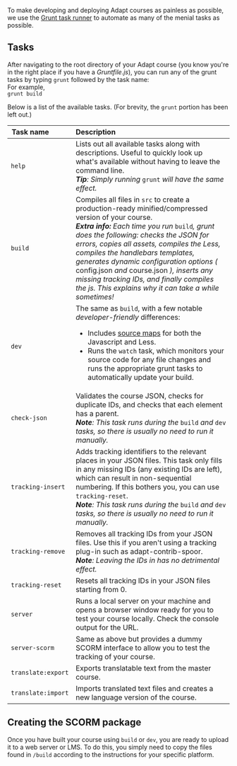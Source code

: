 To make developing and deploying Adapt courses as painless as possible, we use the [Grunt task runner](http://gruntjs.com/) to automate as many of the menial tasks as possible.

## Tasks

After navigating to the root directory of your Adapt course (you know you're in the right place if you have a _Gruntfile.js_), you can run any of the grunt tasks by typing `grunt` followed by the task name:
<br/>For example,  
`grunt build`  

Below is a list of the available tasks. (For brevity, the `grunt` portion has been left out.)

| Task&nbsp;name&nbsp;&nbsp;&nbsp;&nbsp;&nbsp;&nbsp;&nbsp;&nbsp;&nbsp;&nbsp; | Description |
| ---- | :---------- |
| `help` | Lists out all available tasks along with descriptions. Useful to quickly look up what's available without having to leave the command line. <br/>_**Tip**: Simply running_ `grunt` _will have the same effect._ |
| `build` | Compiles all files in `src` to create a production-ready minified/compressed version of your course. <br/>_**Extra info:** Each time you run_ `build`_, grunt does the following: checks the JSON for errors, copies all assets, compiles the Less, compiles the handlebars templates, generates dynamic configuration options (_ config.json _and_ course.json _), inserts any missing tracking IDs, and finally compiles the js. This explains why it can take a while sometimes!_ |
| `dev` | The same as `build`, with a few notable *developer-friendly* differences:<ul><li>Includes [source maps](http://blog.teamtreehouse.com/introduction-source-maps) for both the Javascript and Less.</li><li>Runs the `watch` task, which monitors your source code for any file changes and runs the appropriate grunt tasks to automatically update your build.</li></ul> |
| `check-json` | Validates the course JSON, checks for duplicate IDs, and checks that each element has a parent. <br/>_**Note**: This task runs during the_ `build` _and_ `dev` _tasks, so there is usually no need to run it manually._ |
| `tracking-insert` | Adds tracking identifiers to the relevant places in your JSON files. This task only fills in any missing IDs (any existing IDs are left), which can result in non-sequential numbering. If this bothers you, you can use `tracking-reset`.<br/>_**Note**: This task runs during the_ `build` _and_ `dev` _tasks, so there is usually no need to run it manually._ |
| `tracking-remove` | Removes all tracking IDs from your JSON files. Use this if you aren't using a tracking plug-in such as adapt-contrib-spoor. <br/> _**Note**: Leaving the IDs in has no detrimental effect._ |
| `tracking-reset` | Resets all tracking IDs in your JSON files starting from 0. |
| `server` | Runs a local server on your machine and opens a browser window ready for you to test your course locally. Check the console output for the URL. |
| `server-scorm` | Same as above but provides a dummy SCORM interface to allow you to test the tracking of your course. |
| `translate:export` | Exports translatable text from the master course. |
| `translate:import` | Imports translated text files and creates a new language version of the course. |

## Creating the SCORM package
Once you have built your course using `build` or `dev`, you are ready to upload it to a web server or LMS. To do this, you simply need to copy the files found in `/build` according to the instructions for your specific platform.